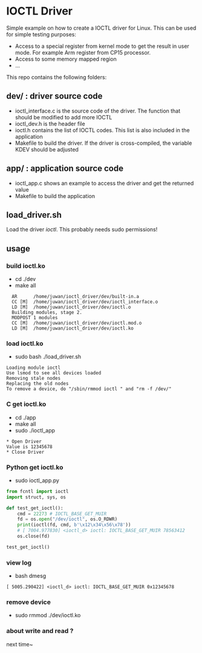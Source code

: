IOCTL Driver
============

Simple example on how to create a IOCTL driver for Linux.
This can be used for simple testing purposes:
* Access to a special register from kernel mode to get the result in user mode. For example Arm register from CP15 processor.
* Access to some memory mapped region
* ...

This repo contains the following folders:

dev/ : driver source code
-------------------------

* ioctl_interface.c is the source code of the driver. The function that should be modified to add more IOCTL
* ioctl_dev.h is the header file
* ioctl.h contains the list of IOCTL codes. This list is also included in the application
* Makefile to build the driver. If the driver is cross-compiled, the variable KDEV should be adjusted


app/ : application source code
------------------------------

* ioctl_app.c shows an example to access the driver and get the returned value
* Makefile to build the application


load_driver.sh
--------------

Load the driver _ioctl_. This probably needs sudo permissions!

usage
-------

### build ioctl.ko

* cd ./dev
* make all

```shell
  AR      /home/juwan/ioctl_driver/dev/built-in.a
  CC [M]  /home/juwan/ioctl_driver/dev/ioctl_interface.o
  LD [M]  /home/juwan/ioctl_driver/dev/ioctl.o
  Building modules, stage 2.
  MODPOST 1 modules
  CC [M]  /home/juwan/ioctl_driver/dev/ioctl.mod.o
  LD [M]  /home/juwan/ioctl_driver/dev/ioctl.ko
```

### load ioctl.ko

- sudo bash ./load_driver.sh

```shell
Loading module ioctl
Use lsmod to see all devices loaded
Removing stale nodes
Replacing the old nodes
To remove a device, do "/sbin/rmmod ioctl " and "rm -f /dev/"
```

### C get ioctl.ko

- cd ./app
- make all
- sudo ./ioctl_app

```shell
* Open Driver
Value is 12345678
* Close Driver
```

### Python get ioctl.ko

- sudo ioctl_app.py

```python
from fcntl import ioctl
import struct, sys, os

def test_get_ioctl():
    cmd = 22273 # IOCTL_BASE_GET_MUIR
    fd = os.open("/dev/ioctl", os.O_RDWR)
    print(ioctl(fd, cmd, b'\x12\x34\x56\x78'))
    # [ 7004.977830] <ioctl_d> ioctl: IOCTL_BASE_GET_MUIR 78563412
    os.close(fd)

test_get_ioctl()
```

### view log

- bash dmesg

```shell
[ 5005.290422] <ioctl_d> ioctl: IOCTL_BASE_GET_MUIR 0x12345678
```

### remove device

- sudo rmmod ./dev/ioctl.ko

### about write and read ?

next time~
